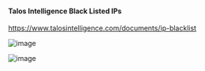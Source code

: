 #### Talos Intelligence Black Listed IPs

https://www.talosintelligence.com/documents/ip-blacklist

![image](https://github.com/securewithsam/Cloud/assets/85324643/f5fbefed-c16f-4664-9097-7d313a2347a5)

![image](https://github.com/securewithsam/Cloud/assets/85324643/c75d0424-a697-40c0-b7e6-cf1fec3b613b)
